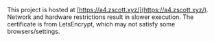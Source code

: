 This project is hosted at [https://a4.zscott.xyz/](https://a4.zscott.xyz/).
Network and hardware restrictions result in slower execution. 
The certificate is from LetsEncrypt, which may not satisfy some browsers/settings. 

